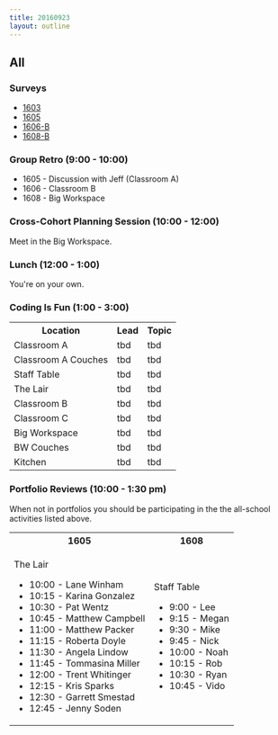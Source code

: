 ```yaml
---
title: 20160923
layout: outline
---
```


## All

### Surveys

* [1603]()
* [1605](https://goo.gl/forms/cKGcmu0RDyfGiZLo1)
* [1606-B]()
* [1608-B](https://goo.gl/forms/sLx8DIp0yBJJCzVF3)

### Group Retro (9:00 - 10:00)
* 1605 - Discussion with Jeff (Classroom A)
* 1606 - Classroom B
* 1608 - Big Workspace

### Cross-Cohort Planning Session (10:00 - 12:00)
Meet in the Big Workspace.

### Lunch (12:00 - 1:00)
You're on your own.

### Coding Is Fun (1:00 - 3:00)
<table>
  <tbody>
    <tr>
      <th>Location</th>
      <th>Lead</th>
      <th>Topic</th>
    </tr>
    <tr>
      <td>Classroom A</td>
      <td>tbd</td>
      <td>tbd</td>
    </tr>
    <tr>
      <td>Classroom A Couches</td>
      <td>tbd</td>
      <td>tbd</td>
    </tr>
    <tr>
      <td>Staff Table</td>
      <td>tbd</td>
      <td>tbd</td>
    </tr>
    <tr>
      <td>The Lair</td>
      <td>tbd</td>
      <td>tbd</td>
    </tr>
    <tr>
      <td>Classroom B</td>
      <td>tbd</td>
      <td>tbd</td>
    </tr>
    <tr>
      <td>Classroom C</td>
      <td>tbd</td>
      <td>tbd</td>
    </tr>
    <tr>
      <td>Big Workspace</td>
      <td>tbd</td>
      <td>tbd</td>
    </tr>
    <tr>
      <td>BW Couches</td>
      <td>tbd</td>
      <td>tbd</td>
    </tr>
    <tr>
      <td>Kitchen</td>
      <td>tbd</td>
      <td>tbd</td>
    </tr>
  </tbody>
</table>



### Portfolio Reviews (10:00 - 1:30 pm)
When not in portfolios you should be participating in the the all-school activities listed above.

<table>
  <tbody>
    <tr>
      <th>1605</th>
      <th>1608</th>
    </tr>
    <tr>
      <td>
        <p>The Lair</p>
        <ul>
          <li>10:00 - Lane Winham</li>
          <li>10:15 - Karina Gonzalez</li>
          <li>10:30 - Pat Wentz</li>
          <li>10:45 - Matthew Campbell</li>
          <li>11:00 - Matthew Packer</li>
          <li>11:15 - Roberta Doyle</li>
          <li>11:30 - Angela Lindow</li>
          <li>11:45 - Tommasina Miller</li>
          <li>12:00 - Trent Whitinger</li>
          <li>12:15 - Kris Sparks</li>
          <li>12:30 - Garrett Smestad</li>
          <li>12:45 - Jenny Soden</li>
        </ul>
      </td>
      <td>
        <p>Staff Table</p>
        <ul>
          <li>9:00 - Lee</li>
          <li>9:15 - Megan</li>
          <li>9:30 - Mike</li>
          <li>9:45 - Nick</li>
          <li>10:00 - Noah</li>
          <li>10:15 - Rob</li>
          <li>10:30 - Ryan</li>
          <li>10:45 - Vido</li>
        </ul>
      </td>
    </tr>
  </tbody>
</table>
